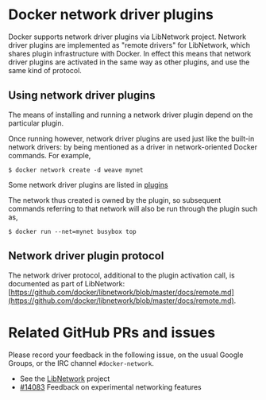<!--[metadata]>
+++
title = "Docker network driver plugins"
description = "Network drive plugins."
keywords = ["Examples, Usage, plugins, docker, documentation, user guide"]
[menu.engine]
parent = "mn_extend"
weight=-1
+++
<![end-metadata]-->

# Docker network driver plugins

Docker supports network driver plugins via LibNetwork project. Network driver
plugins are implemented as "remote drivers" for LibNetwork, which shares plugin
infrastructure with Docker. In effect this means that network driver plugins are
activated in the same way as other plugins, and use the same kind of protocol.

## Using network driver plugins

The means of installing and running a network driver plugin depend on the
particular plugin.

Once running however, network driver plugins are used just like the built-in
network drivers: by being mentioned as a driver in network-oriented Docker
commands. For example,

    $ docker network create -d weave mynet

Some network driver plugins are listed in [plugins](plugins.md)

The network thus created is owned by the plugin, so subsequent commands
referring to that network will also be run through the plugin such as,

    $ docker run --net=mynet busybox top

## Network driver plugin protocol

The network driver protocol, additional to the plugin activation call, is
documented as part of LibNetwork:
[https://github.com/docker/libnetwork/blob/master/docs/remote.md](https://github.com/docker/libnetwork/blob/master/docs/remote.md).

# Related GitHub PRs and issues

Please record your feedback in the following issue, on the usual
Google Groups, or the IRC channel `#docker-network`.

-  See the [LibNetwork](https://github.com/docker/libnetwork) project
 - [#14083](https://github.com/docker/docker/issues/14083) Feedback on
   experimental networking features
